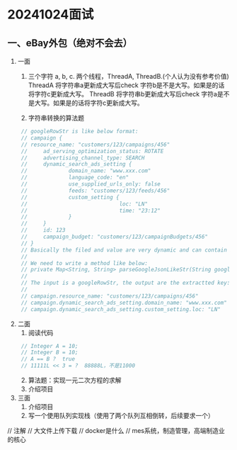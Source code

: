# 20241024面试

## 一、eBay外包（绝对不会去）
1. 一面
   1. 三个字符 a, b, c. 两个线程，ThreadA, ThreadB.(个人认为没有参考价值)
      ThreadA 将字符串a更新成大写后check 字符b是不是大写。如果是的话将字符c更新成大写。
      ThreadB 将字符串b更新成大写后check 字符a是不是大写。如果是的话将字符c更新成大写。
      
   2. 字符串转换的算法题
   ```java
    // googleRowStr is like below format:
    // campaign {
    // resource_name: "customers/123/campaigns/456"
    //     ad_serving_optimization_status: ROTATE
    //     advertising_channel_type: SEARCH
    //     dynamic_search_ads_setting {
    //             domain_name: "www.xxx.com"
    //             language_code: "en"
    //             use_supplied_urls_only: false
    //             feeds: "customers/123/feeds/456"
    //             custom_setting {
    //                             loc: "LN"
    //                             time: "23:12"
    //             }
    //     }
    //     id: 123
    //     campaign_budget: "customers/123/campaignBudgets/456"
    // }
    // Basically the filed and value are very dynamic and can contain arbitrary level of nested structure.
    //    
    // We need to write a method like below:
    // private Map<String, String> parseGoogleJsonLikeStr(String googleRowStr)
    //    
    // The input is a googleRowStr, the output are the extractted key:value representation, for instance:
    //    
    // campaign.resource_name: "customers/123/campaigns/456"
    // campaign.dynamic_search_ads_setting.domain_name: "www.xxx.com"
    // campaign.dynamic_search_ads_setting.custom_setting.loc: "LN"
   ```
2. 二面
   1. 阅读代码
   ```java
    // Integer A = 10;
    // Integer B = 10;
    // A == B ?  true
    // 11111L << 3 = ?  88888L，不是11000
   ```
   2. 算法题：实现一元二次方程的求解
   3. 介绍项目
3. 三面
   1. 介绍项目
   2. 写一个使用队列实现栈（使用了两个队列互相倒转，后续要求一个）


// 注解
// 大文件上传下载
// docker是什么
// mes系统，制造管理，高端制造业的核心